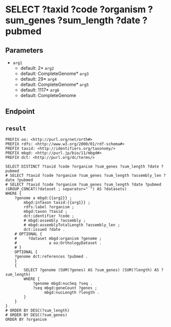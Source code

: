 # SELECT ?taxid ?code ?organism ?sum_genes ?sum_length ?date ?pubmed

## Parameters
* `arg1`
  * default: 2* `arg2`
  * default: CompleteGenome* `arg3`
  * default: 29* `arg4`
  * default: CompleteGenome* `arg5`
  * default: 1117* `arg6`
  * default: CompleteGenome

## Endpoint


## `result`

```sparql
PREFIX oo: <http://purl.org/net/orth#>
PREFIX rdfs: <http://www.w3.org/2000/01/rdf-schema#>
PREFIX taxid: <http://identifiers.org/taxonomy/>
PREFIX mbgd: <http://purl.jp/bio/11/mbgd#>
PREFIX dct: <http://purl.org/dc/terms/>

SELECT DISTINCT ?taxid ?code ?organism ?sum_genes ?sum_length ?date ?pubmed
# SELECT ?taxid ?code ?organism ?sum_genes ?sum_length ?assembly_len ?date ?pubmed
# SELECT ?taxid ?code ?organism ?sum_genes ?sum_length ?date ?pubmed (GROUP_CONCAT(?dataset ; separator=" ") AS ?datasets)
WHERE {
    ?genome a mbgd:{{arg2}} ;
        mbgd:inTaxon taxid:{{arg1}} ;
        rdfs:label ?organism ;
        mbgd:taxon ?taxid ;
        dct:identifier ?code ;
        # mbgd:assembly ?assembly ;
        # mbgd:assemblyTotalLength ?assembly_len ;
        dct:issued ?date .
    # OPTIONAL {
    #     ?dataset mbgd:organism ?genome ;
    #              a oo:OrthologyDataset .
    # }
    OPTIONAL {
	?genome dct:references ?pubmed .
    }
    {
    	SELECT ?genome (SUM(?genes) AS ?sum_genes) (SUM(?length) AS ?sum_length)
    	WHERE {
    	    ?genome mbgd:nucSeq ?seq .
    	    ?seq mbgd:geneCount ?genes ;
                 mbgd:nucLength ?length .
    	}
    }
}
# ORDER BY DESC(?sum_length)
# ORDER BY DESC(?sum_genes)
ORDER BY ?organism


```
